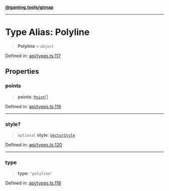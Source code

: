 [**@gaming.tools/gtmap**](README.md)

***

# Type Alias: Polyline

> **Polyline** = `object`

Defined in: [api/types.ts:117](https://github.com/gamingtools/gt-map/blob/c25f4e7cc6e0afbbb4b9d41c7742cebe14ba6cd1/packages/gtmap/src/api/types.ts#L117)

## Properties

### points

> **points**: [`Point`](TypeAlias.Point.md)[]

Defined in: [api/types.ts:119](https://github.com/gamingtools/gt-map/blob/c25f4e7cc6e0afbbb4b9d41c7742cebe14ba6cd1/packages/gtmap/src/api/types.ts#L119)

***

### style?

> `optional` **style**: [`VectorStyle`](Interface.VectorStyle.md)

Defined in: [api/types.ts:120](https://github.com/gamingtools/gt-map/blob/c25f4e7cc6e0afbbb4b9d41c7742cebe14ba6cd1/packages/gtmap/src/api/types.ts#L120)

***

### type

> **type**: `"polyline"`

Defined in: [api/types.ts:118](https://github.com/gamingtools/gt-map/blob/c25f4e7cc6e0afbbb4b9d41c7742cebe14ba6cd1/packages/gtmap/src/api/types.ts#L118)
